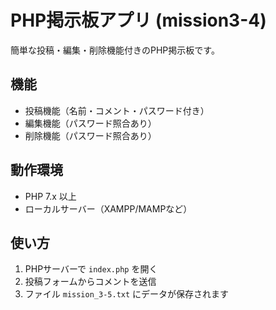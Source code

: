 # PHP掲示板アプリ (mission3-4)
簡単な投稿・編集・削除機能付きのPHP掲示板です。

## 機能
- 投稿機能（名前・コメント・パスワード付き）
- 編集機能（パスワード照合あり）
- 削除機能（パスワード照合あり）

## 動作環境
- PHP 7.x 以上
- ローカルサーバー（XAMPP/MAMPなど）

## 使い方
1. PHPサーバーで `index.php` を開く
2. 投稿フォームからコメントを送信
3. ファイル `mission_3-5.txt` にデータが保存されます
